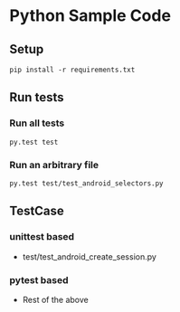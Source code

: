 # Python Sample Code
## Setup

```
pip install -r requirements.txt
```

## Run tests
### Run all tests

```
py.test test
```

### Run an arbitrary file

```
py.test test/test_android_selectors.py
```

## TestCase
### unittest based
- test/test_android_create_session.py

### pytest based
- Rest of the above
